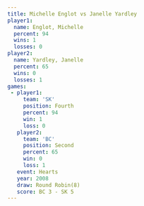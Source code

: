 ```yaml
---
title: Michelle Englot vs Janelle Yardley
player1:                
  name: Englot, Michelle
  percent: 94           
  wins: 1               
  losses: 0             
player2:                
  name: Yardley, Janelle
  percent: 65           
  wins: 0               
  losses: 1             
games:
 - player1:          
     team: 'SK'      
     position: Fourth
     percent: 94     
     win: 1          
     loss: 0         
   player2:          
     team: 'BC'      
     position: Second
     percent: 65     
     win: 0          
     loss: 1         
   event: Hearts       
   year: 2008          
   draw: Round Robin(8)
   score: BC 3 - SK 5  
---
```

